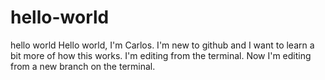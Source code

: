 # hello-world
hello world
Hello world, I'm Carlos. I'm new to github and I want to learn a bit more of how this works.
I'm editing from the terminal.
Now I'm editing from a new branch on the terminal.

